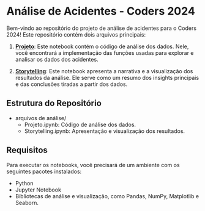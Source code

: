 # Análise de Acidentes - Coders 2024

Bem-vindo ao repositório do projeto de análise de acidentes para o Coders 2024! Este repositório contém dois arquivos principais:

1. **[Projeto](https://github.com/LiviaNobre/analise_acidentes_coders_2024/blob/main/projeto_curso_dados.ipynb)**: Este notebook contém o código de análise dos dados. Nele, você encontrará a implementação das funções usadas para explorar e analisar os dados dos acidentes.

2. **[Storytelling](https://github.com/LiviaNobre/analise_acidentes_coders_2024/blob/main/Storytelling.ipynb)**: Este notebook apresenta a narrativa e a visualização dos resultados da análise. Ele serve como um resumo dos insights principais e das conclusões tiradas a partir dos dados.

## Estrutura do Repositório

- arquivos de análise/
  - Projeto.ipynb: Código de análise dos dados.
  - Storytelling.ipynb: Apresentação e visualização dos resultados.

## Requisitos

Para executar os notebooks, você precisará de um ambiente com os seguintes pacotes instalados:

- Python
- Jupyter Notebook
- Bibliotecas de análise e visualização, como Pandas, NumPy, Matplotlib e Seaborn.
